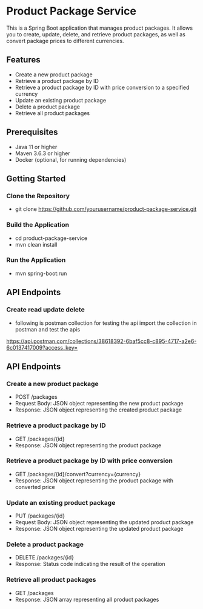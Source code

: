 # Product Package Service

This is a Spring Boot application that manages product packages. It allows you to create, update, delete, and retrieve product packages, as well as convert package prices to different currencies.

## Features

- Create a new product package
- Retrieve a product package by ID
- Retrieve a product package by ID with price conversion to a specified currency
- Update an existing product package
- Delete a product package
- Retrieve all product packages

## Prerequisites

- Java 11 or higher
- Maven 3.6.3 or higher
- Docker (optional, for running dependencies)

## Getting Started

### Clone the Repository
- git clone https://github.com/yourusername/product-package-service.git

### Build the Application
- cd product-package-service
- mvn clean install

### Run the Application
- mvn spring-boot:run

## API Endpoints

### Create read update delete
- following is postman collection for testing the api import the collection in postman and test the apis

https://api.postman.com/collections/38618392-6baf5cc8-c895-4717-a2e6-6c0137417009?access_key=

## API Endpoints

### Create a new product package
- POST /packages
- Request Body: JSON object representing the new product package
- Response: JSON object representing the created product package

### Retrieve a product package by ID
- GET /packages/{id}
- Response: JSON object representing the product package

### Retrieve a product package by ID with price conversion
- GET /packages/{id}/convert?currency={currency}
- Response: JSON object representing the product package with converted price

### Update an existing product package
- PUT /packages/{id}
- Request Body: JSON object representing the updated product package
- Response: JSON object representing the updated product package

### Delete a product package
- DELETE /packages/{id}
- Response: Status code indicating the result of the operation

### Retrieve all product packages
- GET /packages
- Response: JSON array representing all product packages
